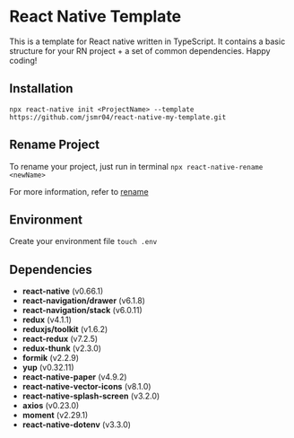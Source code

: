 # React Native Template
This is a template for React native written in TypeScript. It contains a basic structure for your RN project + a set of common dependencies. Happy coding!

## Installation
`npx react-native init <ProjectName> --template https://github.com/jsmr04/react-native-my-template.git`

## Rename Project
To rename your project, just run in terminal `npx react-native-rename <newName>`

For more information, refer to <a href=https://www.npmjs.com/package/react-native-rename>rename</a>

## Environment
Create your environment file `touch .env`

## Dependencies
* **react-native** (v0.66.1)
* **react-navigation/drawer** (v6.1.8)
* **react-navigation/stack** (v6.0.11)
* **redux** (v4.1.1)
* **reduxjs/toolkit** (v1.6.2)
* **react-redux** (v7.2.5)
* **redux-thunk** (v2.3.0)
* **formik** (v2.2.9)
* **yup** (v0.32.11)
* **react-native-paper** (v4.9.2)
* **react-native-vector-icons** (v8.1.0)
* **react-native-splash-screen** (v3.2.0)
* **axios** (v0.23.0)
* **moment** (v2.29.1)
* **react-native-dotenv** (v3.3.0)